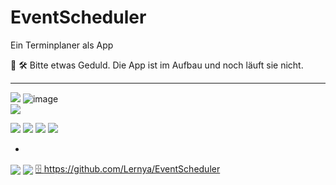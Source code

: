 # EventScheduler
Ein Terminplaner als App


🚧 🛠️  Bitte etwas Geduld. Die App ist im Aufbau und noch läuft sie nicht.

---


<img src="https://img.shields.io/badge/HTML5-E34F26?style=for-the-badge&logo=html5&logoColor=white" />  ![image](https://img.shields.io/badge/CSS3-1572B6?style=for-the-badge&logo=css3&logoColor=white)  
<img src="https://img.shields.io/badge/JavaScript-323330?style=for-the-badge&logo=javascript&logoColor=F7DF1E" />



<img src="https://img.shields.io/badge/pnpm-yellow?style=for-the-badge&logo=pnpm&logoColor=white" />
<img src="https://img.shields.io/badge/Vite-B73BFE?style=for-the-badge&logo=vite&logoColor=FFD62E" /> <img src="https://img.shields.io/badge/React-20232A?style=for-the-badge&logo=react&logoColor=61DAFB" /> 
<img src="https://img.shields.io/badge/React_Router-CA4245?style=for-the-badge&logo=react-router&logoColor=white" />

-

<a style="vertical-align:middle" href="https://git-scm.com"><img src="https://img.shields.io/badge/Git-F05032?logo=git&logoColor=fff&style=for-the-badge" /></a>
<a style="vertical-align:middle" href="https://github.com/Lernya/EventScheduler"><img src="https://img.shields.io/badge/GitHub-181717?logo=git&logoColor=fff&style=for-the-badge" /></a> <a href="https://github.com/Lernya/EventScheduler"> 🗄️ https://github.com/Lernya/EventScheduler</a>  

